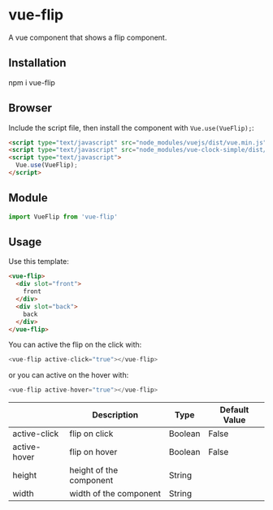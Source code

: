 # vue-flip

A vue component that shows a flip component.

## Installation

npm i vue-flip

## Browser

Include the script file, then install the component with `Vue.use(VueFlip);`:

```html 
<script type="text/javascript" src="node_modules/vuejs/dist/vue.min.js"></script>
<script type="text/javascript" src="node_modules/vue-clock-simple/dist/vue-flip.min.js"></script>
<script type="text/javascript">
  Vue.use(VueFlip);
</script>
```
## Module

```javascript
import VueFlip from 'vue-flip'
```

## Usage

Use this template:

```html
<vue-flip>
  <div slot="front">
    front
  </div>
  <div slot="back">
    back
  </div>
</vue-flip>
```

You can active the flip on the click with:

```javascript
<vue-flip active-click="true"></vue-flip>
```

or you can active on the hover with:

```javascript
<vue-flip active-hover="true"></vue-flip>
```

|               | Description             | Type    | Default Value |
| ------------- | ----------------------- | ------- | ------------- |
| active-click  | flip on click           | Boolean | False         |
| active-hover  | flip on hover           | Boolean | False         |
| height        | height of the component | String  |               |
| width         | width of the component  | String  |               |


